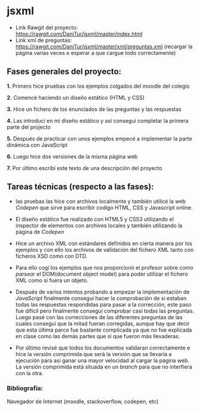 # jsxml
- Link Rawgit del proyecto: https://rawgit.com/DaniTur/jsxml/master/index.html
- Link xml de preguntas: https://rawgit.com/DaniTur/jsxml/master/xml/preguntas.xml
(recargar la página varias veces o esperar a que cargue todo correctamente)
## Fases generales del proyecto:
**1.** Primero hice pruebas con los ejemplos colgados del moodle del colegio 

**2.** Comencé haciendo un diseño estático (HTML y CSS)

**3.** Hice un fichero de los enunciados de las preguntas y las respuestas

**4.** Las introducí en mi diseño estático y así conseguí completar la primera parte del projecto

**5.** Después de practicar con unos ejemplos empecé a implementar la parte dinámica con JavaScript

**6.** Luego hice dos versiones de la misma página web

**7.** Por último escribí este texto de una descripción del proyecto 

## Tareas técnicas (respecto a las fases):
* las pruebas las hice con archivos localmente y también utilicé la web _Codepen_ que sirve para escribir codigo HTML, CSS y Javascript online.

* El diseño estático fue realizado con HTML5 y CSS3 utilizando el inspector de elementos con archivos locales y también utilizando la página de _Codepen_

* Hice un archivo XML con estándares definidos en cierta manera por los ejemplos y con ello los archivos de validación del fichero XML tanto con ficheros XSD como con DTD.

* Para ello cogí los ejemplos que nos proporcionó el profesor sobre como _parsear_ el DOM(document object model) para poder utilizar el fichero XML como si fuera un objeto.

* Después de varios intentos probando a empezar la implementación de _JavaScript_ finalmente conseguí hacer la comprobación de si estaban todas las respuestas respondidas para pasar a la corrección, este paso fue difícil pero finalmente conseguí comprobar casi todas las preguntas. Luego pasé con las correcciones de las diferentes preguntas de las cuales conseguí que la mitad fueran corregidas, aunque hay que decir que esta última parce fue bastante complicada ya que no fue explicada en clase como las demás partes que sí que fueron más llevaderas.

* Por último revisé que todos los documentos validaran correctamente e hice la versión comprimida que será la versión que se llevaría a ejecución para así ganar una mayor velocidad al cargar la página web. La versión comprimida está situada en un _branch_ para que no interfiera con la otra.

### Bibliografía:
Navegador de Internet (moodle, stackoverflow, codepen, etc)
